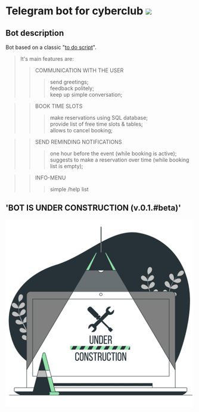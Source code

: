 Telegram bot for cyberclub [<img src="https://img.shields.io/badge/Telegram-2CA5E0?style=for-the-badge&logo=telegram&logoColor=black"/>](https://t.me/CyberbonchBot)
====
Bot description
----
Bot based on a classic "[to do script]()".<br>
> It's main features are:
>> COMMUNICATION WITH THE USER
  >>> send greetings;<br>
  >>> feedback politely;<br>
  >>> keep up simple conversation;<br>
  
>> BOOK TIME SLOTS
  >>>make reservations using SQL database;<br>
  >>> provide list of free time slots & tables;<br>
  >>> allows to cancel booking;<br>
  
>> SEND REMINDING NOTIFICATIONS
  >>> one hour before the event (while booking is active);<br>
  >>> suggests to make a reservation over time (while booking list is empty);<br>
  
>> INFO-MENU 
  >>> simple /help list 

'BOT IS UNDER CONSTRUCTION (v.0.1.#beta)'<br>
----
![on_process](https://github.com/rexfort9/tlgbot/blob/main/4120164.jpg)
